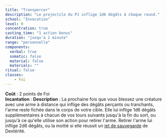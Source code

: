 ```yaml
---
title: "Transpercer"
description: "Le projectile du PJ inflige 1d6 dégâts à chaque round."
school: "Invocation"
level: 0
concentration: true
casting_time: "1 action bonus"
duration: "jusqu'à 1 minute"
range: "personnelle"
components:
  verbal: true
  somatic: false
  material: false
  materials: ""
ritual: false
classes:
    - Foi
---
```

**Coût** : 2 points de Foi  
**Incantation** : 
**Description** : La prochaine fois que vous blessez une créature avec une arme à distance qui inflige des dégâts perçants ou tranchants, l'arme reste fichée dans le corps de votre cible. Elle lui inflige 1d6 dégâts supplémentaires à chacun de vos tours suivants jusqu'à la fin du sort, ou jusqu'à ce qu'elle utilise son action pour retirer l'arme. Retirer l'arme lui inflige 2d6 dégâts, ou la moitié si elle réussit un [jet de sauvegarde](/utiliser-les-caracteristiques/#jets-de-sauvegarde) de Dextérité.
